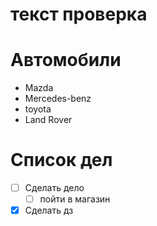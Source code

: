 # текст проверка

# Автомобили
* Mazda
* Mercedes-benz
* toyota
* Land Rover

# Список дел
* [ ] Сделать дело
    * [ ] пойти в магазин
* [X] Сделать дз
